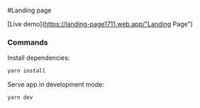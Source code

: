 
#Landing page

[Live demo](https://landing-page1711.web.app/"Landing Page")

### Commands

Install dependencies:

```sh
yarn install
```

Serve app in development mode:

```sh
yarn dev
```
